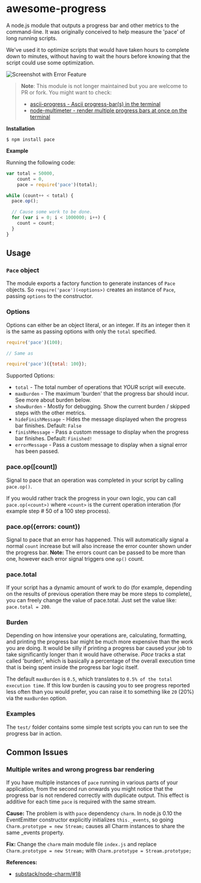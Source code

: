 # awesome-progress

A node.js module that outputs a progress bar and other metrics to the command-line. It was originally conceived to help measure the 'pace' of long running scripts.

We've used it to optimize scripts that would have taken hours to complete down to minutes, without having to wait the hours before knowing that the script could use some optimization.

![Screenshot with Error Feature](https://s22.postimg.cc/5mdxlrsk1/awesome-progress.gif)

> **Note**: This module is not longer maintained but you are welcome to PR or fork. You might want to check:
> - [ascii-progress - Ascii progress-bar(s) in the terminal](https://github.com/bubkoo/ascii-progress)
> - [node-multimeter - render multiple progress bars at once on the terminal](https://github.com/substack/node-multimeter)

**Installation**

```
$ npm install pace
```

**Example**

Running the following code:

```js
var total = 50000,
    count = 0,
    pace = require('pace')(total);

while (count++ < total) {
  pace.op();

  // Cause some work to be done.
  for (var i = 0; i < 1000000; i++) {
    count = count;
  }
}
```

## Usage

### `Pace` object

The module exports a factory function to generate instances of `Pace` objects. So `require('pace')(<options>)` creates an instance of `Pace`, passing `options` to the constructor.

### Options

Options can either be an object literal, or an integer.  If its an integer then it is the same as passing options with only the `total` specified.

```js
require('pace')(100);

// Same as

require('pace')({total: 100});
```

Supported Options:

  * `total` - The total number of operations that _YOUR_ script will execute.
  * `maxBurden` - The maximum 'burden' that the progress bar should incur. See more about burden below.
  * `showBurden` - Mostly for debugging.  Show the current burden / skipped steps with the other metrics.
  * `hideFinishMessage` - Hides the message displayed when the progress bar finishes. Default: `False`
  * `finishMessage` - Pass a custom message to display when the progress bar finishes. Default: `Finished!`
  * `errorMessage` - Pass a custom message to display when a signal error has been passed.

### pace.op([count])

Signal to pace that an operation was completed in your script by calling `pace.op()`.

If you would rather track the progress in your own logic, you can call `pace.op(<count>)` where `<count>` is the current operation interation (for example step # 50 of a 100 step process).

### pace.op({errors: count})

Signal to pace that an error has happened. This will automatically signal a normal `count` increase but will also increase the error counter shown under the progress bar.
**Note:** The errors count can be passed to be more than one, however each error signal triggers one `op()` count.

### pace.total

If your script has a dynamic amount of work to do (for example, depending on the results of previous operation there may be more steps to complete), you can freely change the value of pace.total.  Just set the value like: `pace.total = 200`.

### Burden


Depending on how intensive your operations are, calculating, formatting, and printing the progress bar might be much more expensive than the work you are doing.  It would be silly if printing a progress bar caused your job to take significantly longer than it would have otherwise. _Pace_ tracks a stat called 'burden', which is basically a percentage of the overall execution time that is being spent inside the progress bar logic itself.

The default `maxBurden` is `0.5`, which translates to `0.5% of the total execution time`.  If this low burden is causing you to see progress reported less often than you would prefer, you can raise it to something like `20` (20%) via the `maxBurden` option.

### Examples

The `test/` folder contains some simple test scripts you can run to see the progress bar in action.

## Common Issues

### Multiple writes and wrong progress bar rendering

If you have multiple instances of `pace` running in various parts of your application, from the second run onwards you might notice that the progress bar is not rendered correctly with duplicate output.
This effect is additive for each time `pace` is required with the same stream.

**Cause:** The problem is with `pace` dependency `charm`. In node.js 0.10 the EventEmitter constructor explicitly initializes `this._events`, so going `Charm.prototype = new Stream;` causes all Charm instances to share the same _events property.

**Fix:** Change the `charm` main module file `index.js` and replace `Charm.prototype = new Stream;` with `Charm.prototype = Stream.prototype;`

**References:**
  * [substack/node-charm/#18](https://github.com/substack/node-charm/pull/18)
